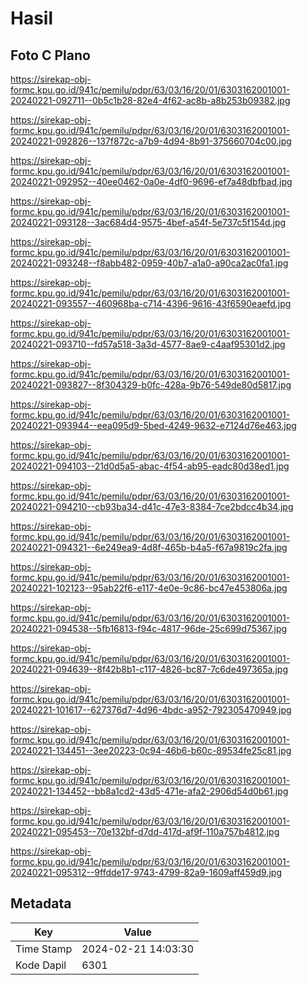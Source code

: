 # Hasil

## Foto C Plano

https://sirekap-obj-formc.kpu.go.id/941c/pemilu/pdpr/63/03/16/20/01/6303162001001-20240221-092711--0b5c1b28-82e4-4f62-ac8b-a8b253b09382.jpg

https://sirekap-obj-formc.kpu.go.id/941c/pemilu/pdpr/63/03/16/20/01/6303162001001-20240221-092826--137f872c-a7b9-4d94-8b91-375660704c00.jpg

https://sirekap-obj-formc.kpu.go.id/941c/pemilu/pdpr/63/03/16/20/01/6303162001001-20240221-092952--40ee0462-0a0e-4df0-9696-ef7a48dbfbad.jpg

https://sirekap-obj-formc.kpu.go.id/941c/pemilu/pdpr/63/03/16/20/01/6303162001001-20240221-093128--3ac684d4-9575-4bef-a54f-5e737c5f154d.jpg

https://sirekap-obj-formc.kpu.go.id/941c/pemilu/pdpr/63/03/16/20/01/6303162001001-20240221-093248--f8abb482-0959-40b7-a1a0-a90ca2ac0fa1.jpg

https://sirekap-obj-formc.kpu.go.id/941c/pemilu/pdpr/63/03/16/20/01/6303162001001-20240221-093557--460968ba-c714-4396-9616-43f6590eaefd.jpg

https://sirekap-obj-formc.kpu.go.id/941c/pemilu/pdpr/63/03/16/20/01/6303162001001-20240221-093710--fd57a518-3a3d-4577-8ae9-c4aaf95301d2.jpg

https://sirekap-obj-formc.kpu.go.id/941c/pemilu/pdpr/63/03/16/20/01/6303162001001-20240221-093827--8f304329-b0fc-428a-9b76-549de80d5817.jpg

https://sirekap-obj-formc.kpu.go.id/941c/pemilu/pdpr/63/03/16/20/01/6303162001001-20240221-093944--eea095d9-5bed-4249-9632-e7124d76e463.jpg

https://sirekap-obj-formc.kpu.go.id/941c/pemilu/pdpr/63/03/16/20/01/6303162001001-20240221-094103--21d0d5a5-abac-4f54-ab95-eadc80d38ed1.jpg

https://sirekap-obj-formc.kpu.go.id/941c/pemilu/pdpr/63/03/16/20/01/6303162001001-20240221-094210--cb93ba34-d41c-47e3-8384-7ce2bdcc4b34.jpg

https://sirekap-obj-formc.kpu.go.id/941c/pemilu/pdpr/63/03/16/20/01/6303162001001-20240221-094321--6e249ea9-4d8f-465b-b4a5-f67a9819c2fa.jpg

https://sirekap-obj-formc.kpu.go.id/941c/pemilu/pdpr/63/03/16/20/01/6303162001001-20240221-102123--95ab22f6-e117-4e0e-9c86-bc47e453806a.jpg

https://sirekap-obj-formc.kpu.go.id/941c/pemilu/pdpr/63/03/16/20/01/6303162001001-20240221-094538--5fb16813-f94c-4817-96de-25c699d75367.jpg

https://sirekap-obj-formc.kpu.go.id/941c/pemilu/pdpr/63/03/16/20/01/6303162001001-20240221-094639--8f42b8b1-c117-4826-bc87-7c6de497365a.jpg

https://sirekap-obj-formc.kpu.go.id/941c/pemilu/pdpr/63/03/16/20/01/6303162001001-20240221-101617--627376d7-4d96-4bdc-a952-792305470949.jpg

https://sirekap-obj-formc.kpu.go.id/941c/pemilu/pdpr/63/03/16/20/01/6303162001001-20240221-134451--3ee20223-0c94-46b6-b60c-89534fe25c81.jpg

https://sirekap-obj-formc.kpu.go.id/941c/pemilu/pdpr/63/03/16/20/01/6303162001001-20240221-134452--bb8a1cd2-43d5-471e-afa2-2906d54d0b61.jpg

https://sirekap-obj-formc.kpu.go.id/941c/pemilu/pdpr/63/03/16/20/01/6303162001001-20240221-095453--70e132bf-d7dd-417d-af9f-110a757b4812.jpg

https://sirekap-obj-formc.kpu.go.id/941c/pemilu/pdpr/63/03/16/20/01/6303162001001-20240221-095312--9ffdde17-9743-4799-82a9-1609aff459d9.jpg


## Metadata

| Key        | Value               |
| ---------- | ------------------- |
| Time Stamp | 2024-02-21 14:03:30 |
| Kode Dapil | 6301                |



